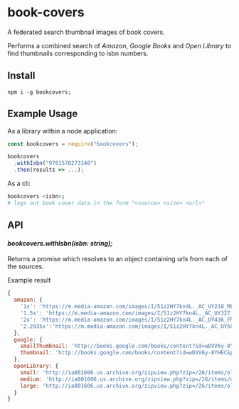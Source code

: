 # book-covers

A federated search thumbnail images of book covers.

Performs a combined search of _Amazon_, _Google Books_ and _Open Library_ to find thumbnails corresponding to isbn numbers.

## Install

```
npm i -g bookcovers;
```

## Example Usage

As a library within a node application:

```js
const bookcovers = require("bookcovers");

bookcovers
  .withIsbn("9781570273148")
  .then(results => ...);
```

As a cli:

```bash
bookcovers <isbn>;
# logs out book cover data in the form "<source> <size> <url>"
```

## API

#### _bookcovers.withIsbn(isbn: string);_

Returns a promise which resolves to an object containing urls from each of the sources.

Example result

```js
{
  amazon: {
    '1x': 'https://m.media-amazon.com/images/I/51z2HY7kn4L._AC_UY218_ML3_.jpg',
    '1.5x': 'https://m.media-amazon.com/images/I/51z2HY7kn4L._AC_UY327_FMwebp_QL65_.jpg',
    '2x': 'https://m.media-amazon.com/images/I/51z2HY7kn4L._AC_UY436_FMwebp_QL65_.jpg',
    '2.2935x':'https://m.media-amazon.com/images/I/51z2HY7kn4L._AC_UY500_FMwebp_QL65_.jpg'
  },
  google: {
    smallThumbnail: 'http://books.google.com/books/content?id=wDVV6y-8YHEC&printsec=frontcover&img=1&zoom=5&source=gbs_api',
    thumbnail: 'http://books.google.com/books/content?id=wDVV6y-8YHEC&printsec=frontcover&img=1&zoom=1&source=gbs_api'
  },
  openLibrary: {
    small: 'http://ia801606.us.archive.org/zipview.php?zip=/26/items/olcovers36/olcovers36-S.zip&file=369091-S.jpg',
    medium: 'http://ia801606.us.archive.org/zipview.php?zip=/26/items/olcovers36/olcovers36-M.zip&file=369091-M.jpg',
    large: 'http://ia801606.us.archive.org/zipview.php?zip=/26/items/olcovers36/olcovers36-L.zip&file=369091-L.jpg'
  }
}
```
